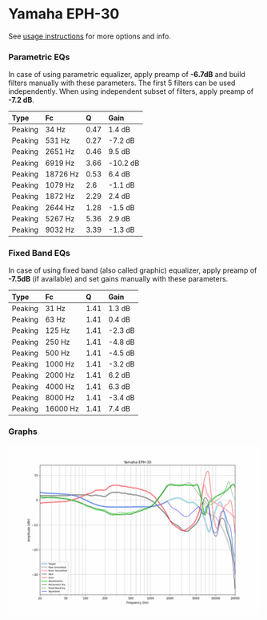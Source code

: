 # Yamaha EPH-30
See [usage instructions](https://github.com/jaakkopasanen/AutoEq#usage) for more options and info.

### Parametric EQs
In case of using parametric equalizer, apply preamp of **-6.7dB** and build filters manually
with these parameters. The first 5 filters can be used independently.
When using independent subset of filters, apply preamp of **-7.2 dB**.

| Type    | Fc       |    Q | Gain     |
|:--------|:---------|:-----|:---------|
| Peaking | 34 Hz    | 0.47 | 1.4 dB   |
| Peaking | 531 Hz   | 0.27 | -7.2 dB  |
| Peaking | 2651 Hz  | 0.46 | 9.5 dB   |
| Peaking | 6919 Hz  | 3.66 | -10.2 dB |
| Peaking | 18726 Hz | 0.53 | 6.4 dB   |
| Peaking | 1079 Hz  | 2.6  | -1.1 dB  |
| Peaking | 1872 Hz  | 2.29 | 2.4 dB   |
| Peaking | 2644 Hz  | 1.28 | -1.5 dB  |
| Peaking | 5267 Hz  | 5.36 | 2.9 dB   |
| Peaking | 9032 Hz  | 3.39 | -1.3 dB  |

### Fixed Band EQs
In case of using fixed band (also called graphic) equalizer, apply preamp of **-7.5dB**
(if available) and set gains manually with these parameters.

| Type    | Fc       |    Q | Gain    |
|:--------|:---------|:-----|:--------|
| Peaking | 31 Hz    | 1.41 | 1.3 dB  |
| Peaking | 63 Hz    | 1.41 | 0.4 dB  |
| Peaking | 125 Hz   | 1.41 | -2.3 dB |
| Peaking | 250 Hz   | 1.41 | -4.8 dB |
| Peaking | 500 Hz   | 1.41 | -4.5 dB |
| Peaking | 1000 Hz  | 1.41 | -3.2 dB |
| Peaking | 2000 Hz  | 1.41 | 6.2 dB  |
| Peaking | 4000 Hz  | 1.41 | 6.3 dB  |
| Peaking | 8000 Hz  | 1.41 | -3.4 dB |
| Peaking | 16000 Hz | 1.41 | 7.4 dB  |

### Graphs
![](./Yamaha%20EPH-30.png)